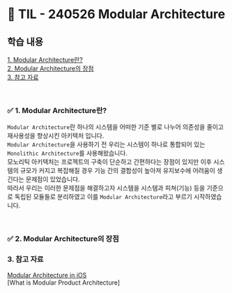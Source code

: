 # 📝 TIL - 240526 Modular Architecture

## 학습 내용
[1. Modular Architecture란?](#-1-Modular-Architecture란)</br>
[2. Modular Architecture의 장점](#-2-Modular-Architecture의-장점)</br>
[3. 참고 자료](#3-참고-자료)</br>

</br>

### ✅ 1. Modular Architecture란?
`Modular Architecture`란 하나의 시스템을 어떠한 기준 별로 나누어 의존성을 줄이고 재사용성을 향상시킨 아키텍처 입니다.</br>
`Modular Architecture`을 사용하기 전 우리는 시스템이 하나로 통합되어 있는 `Monolithic Architecture`를 사용해왔습니다.</br>
모노리틱 아키텍처는 프로젝트의 구축이 단순하고 간편하다는 장점이 있지만 이후 시스템의 규모가 커지고 복잡해질 경우 기능 간의 결합성이 높아져 유지보수에 어려움이 생긴다는 문제점이 있었습니다.</br>
따라서 우리는 이러한 문제점을 해결하고자 시스템을 시스템과 피쳐(기능) 등을 기준으로 독립된 모듈들로 분리하였고 이를 `Modular Architecture`라고 부르기 시작하였습니다.</br>

</br>

### ✅ 2. Modular Architecture의 장점


### 3. 참고 자료
[Modular Architecture in iOS](https://tech.olx.com/modular-architecture-in-ios-c1a1e3bff8e9)</br>
[What is Modular Product Architecture]
